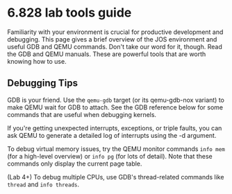 # 6.828 lab tools guide

Familiarity with your environment is crucial for productive development and debugging. This page gives a brief overview of the JOS environment and useful GDB and QEMU commands. Don't take our word for it, though. Read the GDB and QEMU manuals. These are powerful tools that are worth knowing how to use. 

## Debugging Tips

GDB is your friend. Use the `qemu-gdb` target (or its qemu-gdb-nox variant) to make QEMU wait for GDB to attach. See the GDB reference below for some commands that are useful when debugging kernels.

If you're getting unexpected interrupts, exceptions, or triple faults, you can ask QEMU to generate a detailed log of interrupts using the -d argument.

To debug virtual memory issues, try the QEMU monitor commands `info mem` (for a high-level overview) or `info pg` (for lots of detail). Note that these commands only display the current page table.

(Lab 4+) To debug multiple CPUs, use GDB's thread-related commands like `thread` and `info threads`.
